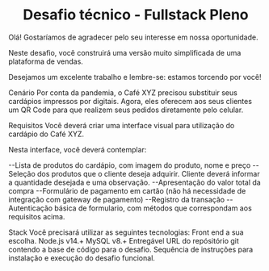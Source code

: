 <h1 align="center">Desafio técnico - Fullstack Pleno</h1>
<p align="justify"> Olá! Gostaríamos de agradecer pelo seu interesse em nossa oportunidade.

Neste desafio, você construirá uma versão muito simplificada de uma plataforma de vendas.

Desejamos um excelente trabalho e lembre-se: estamos torcendo por você!</p>

Cenário
Por conta da pandemia, o Café XYZ precisou substituir seus cardápios impressos por digitais. Agora, eles oferecem aos seus clientes um QR Code para que realizem seus pedidos diretamente pelo celular.

Requisitos
Você deverá criar uma interface visual para utilização do cardápio do Café XYZ.

Nesta interface, você deverá contemplar:

--Lista de produtos do cardápio, com imagem do produto, nome e preço
--Seleção dos produtos que o cliente deseja adquirir. Cliente deverá informar a quantidade desejada e uma observação.
--Apresentação do valor total da compra
--Formulário de pagamento em cartão (não há necessidade de integração com gateway de pagamento)
--Registro da transação
--Autenticação básica de formulario, com métodos que correspondam aos requisitos acima.

Stack
Você precisará utilizar as seguintes tecnologias:
Front end a sua escolha.
Node.js v14.+
MySQL v8.+
Entregável
 URL do repósitório git contendo a base de código para o desafio.
 Sequência de instruções para instalação e execução do desafio funcional.
